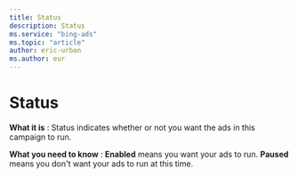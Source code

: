 ```yaml
---
title: Status
description: Status
ms.service: "bing-ads"
ms.topic: "article"
author: eric-urban
ms.author: eur
---
```


# Status

**What it is** : Status indicates whether or not you want the ads in this campaign to run.

**What you need to know** : **Enabled** means you want your ads to run. **Paused** means you don't want your ads to run at this time.


